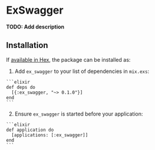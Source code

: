 # ExSwagger

**TODO: Add description**

## Installation

If [available in Hex](https://hex.pm/docs/publish), the package can be installed as:

  1. Add `ex_swagger` to your list of dependencies in `mix.exs`:

    ```elixir
    def deps do
      [{:ex_swagger, "~> 0.1.0"}]
    end
    ```

  2. Ensure `ex_swagger` is started before your application:

    ```elixir
    def application do
      [applications: [:ex_swagger]]
    end
    ```

